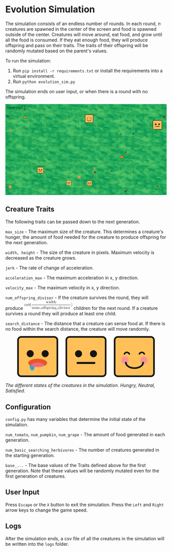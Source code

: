 # Evolution Simulation
The simulation consists of an endless number of rounds. In each round, *n* creatures are spawned in the center of the screen and food is spawned outside of the center. Creatures will move around, eat food, and grow until all the food is consumed. If they eat enough food, they will produce offspring and pass on their traits. The traits of their offspring will be randomly mutated based on the parent's values. 

To run the simulation:
1. Run `pip install -r requirements.txt` or install the requirements into a virtual environment.
2. Run `python evolution_sim.py`

The simulation ends on user input, or when there is a round with no offspring. 

<p align="center">
  <img src="./assets/screenshot_1.png">
 </p>

## Creature Traits

The following traits can be passed down to the next generation.

`max_size` - The maximum size of the creature. This determines a creature's hunger, the amount of food needed for the creature to produce offspring for the next generation.

`width, height` - The size of the creature in pixels. Maximum velocity is decreased as the creature grows. 

`jerk` - The rate of change of acceleration.

`acceleration_max` - The maximum acceleration in x, y direction. 

`velocity_max` - The maximum velocity in x, y direction. 

`num_offspring_divisor` - If the creature survives the round, they will produce <img src="./assets/equation_1.gif" width=150> children for the next round.  If a creature survives a round they will produce at least one child. 

`search_distance` - The distance that a creature can sense food at. If there is no food within the search distance, the creature will move randomly. 


<p align="center">
  <img src="./assets/creature_states.png" width = 430>


*The different states of the creatures in the simulation. Hungry, Neutral, Satisfied.*
 </p>

## Configuration 
`config.py` has many variables that determine the initial state of the simulation. 

`num_tomato`, `num_pumpkin`, `num_grape` - The amount of food generated in each generation. 

`num_basic_searching_herbivores` - The number of creatures generated in the starting generation. 

`base_...` - The base values of the Traits defined above for the first generation. Note that these values will be randomly mutated even for the first generation of creatures.

## User Input
Press `Escape` or the `X` button to exit the simulation. Press the `Left` and `Right` arrow keys to change the game speed. 

## Logs
After the simulation ends, a csv file of all the creatures in the simulation will be written into the `logs` folder. 
